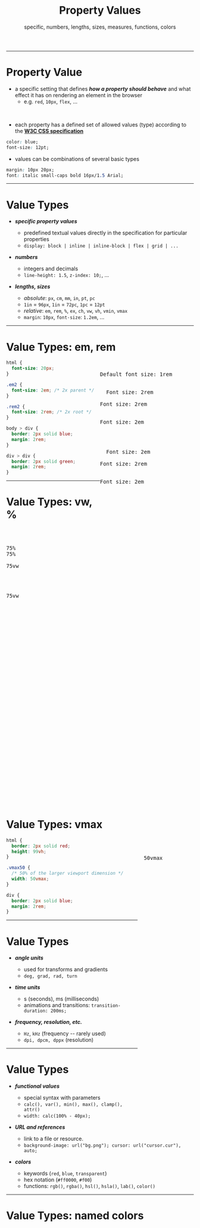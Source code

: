 <!-- .slide: class="section" -->

<header>
  <h1>Property Values</h1>
  <p>specific, numbers, lengths, sizes, measures, functions, colors</p>
</header>

---

# Property Value

- a specific setting that defines ***how a property should behave*** and what effect it has on rendering an element in the browser
  - e.g. `red`, `10px`, `flex`, ...

<br>

- each property has a defined set of allowed values (type) according to the **[W3C CSS specification](https://www.w3.org/Style/CSS/current-work)**

```css
color: blue;
font-size: 12pt;
```

- values can be combinations of several basic types

```css
margin: 10px 20px;
font: italic small-caps bold 16px/1.5 Arial;
```

---

# Value Types

- ***specific property values***
  - predefined textual values directly in the specification for particular properties
  - `display: block | inline | inline-block | flex | grid | ...`

- ***numbers***
  - integers and decimals
  - `line-height: 1.5`, `z-index: 10;`, ...

- ***lengths, sizes***
  - *absolute*: `px`, `cm`, `mm`, `in`, `pt`, `pc`
  - `1in` = `96px`, `1in` = `72pc`, `1pc` = `12pt`
  - *relative*: `em`, `rem`, `%`, `ex`, `ch`, `vw`, `vh`, `vmin`, `vmax`
  - `margin`: `10px`, `font-size`: `1.2em`, ...

---

# Value Types: em, rem

<pre class="code-render" default-style="
html {
  font-size: 20px;
}

.em2 {
  font-size: 2em;
}

.rem2 {
  font-size: 2rem;
}

body > div {
  border: 2px solid blue;
  margin: 2rem;
}

div > div {
  border: 2px solid green;
  margin: 2rem;
}
" resizable="true" style="width: 50%; height: 840px; float: right; z-index: 1" tags="true">

Default font size: 1rem

<div class="rem2">
  Font size: 2rem
  <div class="rem2">Font size: 2rem</div>
  <div class="em2">Font size: 2em</div>
</div>

<div class="em2">
  Font size: 2em
  <div class="rem2">Font size: 2rem</div>
  <div class="em2">Font size: 2em</div>
</div>

</pre>

```css
html {
  font-size: 20px;
}

.em2 {
  font-size: 2em; /* 2x parent */
}

.rem2 {
  font-size: 2rem; /* 2x root */
}

body > div {
  border: 2px solid blue;
  margin: 2rem;
}

div > div {
  border: 2px solid green;
  margin: 2rem;
}
```

---

# Value Types: vw, %

<pre class="code-render" default-style="
html { border: 2px solid red }
body { border: 2px solid black }

.pct75 {
  /* 75% of parent width */	
  width: 75%;
}

.vw75 {
  /* 75% of viewport width */
  width: 75vw;
}

div {
  border: 2px solid blue;
  margin: 2rem;
}

div > div {
  border: 2px solid green;
}
" resizable="true" style="width: 50%; height: 750px; float: right; z-index: 1" tags="true">

<div class="pct75">
75%
<div class="pct75">75%</div>
<div class="vw75">75vw</div>
</div>

<div class="vw75">
75vw
</div>
</pre>

```css
html { border: 2px solid red }
body { border: 2px solid black }

.pct75 {
  /* 75% of parent width */	
  width: 75%;
}

.vw75 {
  /* 75% of viewport width */
  width: 75vw;
}

div {
  border: 2px solid blue;
  margin: 2rem;
}

div > div {
  border: 2px solid green;
}
```

---

# Value Types: vmax

<pre class="code-render" default-style="
html {
  border: 2px solid red;
  height: 99vh;
}

.vmax50 {
  width: 50vmax;
}

div {
  border: 2px solid blue;
  margin: 2rem;
}
" resizable="true" style="width: 30%; height: 700px; float: right; z-index: 1" tags="true">
  <div class="vmax50">
  50vmax
  </div>
</pre>

```css
html {
  border: 2px solid red;
  height: 99vh;
}

.vmax50 {
  /* 50% of the larger viewport dimension */
  width: 50vmax;
}

div {
  border: 2px solid blue;
  margin: 2rem;
}
```

---

# Value Types

- ***angle units***
  - used for transforms and gradients
  - `deg, grad, rad, turn`

- ***time units***
  - s (seconds), ms (milliseconds)
  - animations and transitions: `transition-duration: 200ms;`

- ***frequency, resolution, etc.***
  - `Hz`, `kHz` (frequency -- rarely used)
  - `dpi, dpcm, dppx` (resolution)

---

# Value Types

- ***functional values***
  - special syntax with parameters
  - `calc(), var(), min(), max(), clamp(), attr()`
  - `width: calc(100% - 40px);`

- ***URL and references***
  - link to a file or resource.
  - `background-image: url("bg.png"); cursor: url("cursor.cur"), auto;`

- ***colors***
  - keywords (`red`, `blue`, `transparent`)
  - hex notation (`#ff0000`, `#f00`)
  - functions: `rgb()`, `rgba()`, `hsl()`, `hsla()`, `lab()`, `color()`

---

# Value Types: named colors

<pre class="code-render" default-style="
.colors {
  display: flex;
  flex-wrap: wrap;
}

.colors > div {
  font-size: .7rem;
  /*border: 2px solid black;*/
  width: 250px;
  padding: .2rem;
}
" resizable="true" style="height: 800px;">

<!--<h4>Basic set</h4>
<div class="colors"></div>

<h4>Extended set</h4>-->
<div class="colors"></div>

<script>
  let renderColors = function(rootElement, colors) {
  colors.forEach(color => {
    let colorElement = document.createElement("div");
    colorElement.style["background-color"] = color;
    colorElement.innerHTML = color;
    rootElement.append(colorElement);
    
    // text color based on brightness
    const s = getComputedStyle(colorElement);
    if(s && s["background-color"]) {
      const [r, g, b] = s["background-color"].match(/\d+/g).map(Number);
      if(r & g & b) {
        const brightness = (r * 299 + g * 587 + b * 114) / 1000;
        colorElement.style.color = brightness < 128 ? "white" : "black";
      }
    }
  });
  }

  //let colors = [ "black", "silver", "gray", "white", "maroon", "red", "purple", "fuchsia", "green", "lime", "olive", "yellow", "navy", "blue", "teal", "aqua" ];
  let colorsExtra = [
  "aliceblue", "antiquewhite", "aqua", "aquamarine", "azure", "beige", "bisque", "black", "blanchedalmond", "blue", "blueviolet", "brown", "burlywood", "cadetblue", "chartreuse", "chocolate", "coral", "cornflowerblue", "cornsilk", "crimson", "cyan", "darkblue", "darkcyan", "darkgoldenrod", "darkgray", "darkgreen", "darkgrey", "darkkhaki", "darkmagenta", "darkolivegreen", "darkorange", "darkorchid", "darkred", "darksalmon", "darkseagreen", "darkslateblue", "darkslategray", "darkslategrey", "darkturquoise", "darkviolet", "deeppink", "deepskyblue", "dimgray", "dimgrey", "dodgerblue", "firebrick", "floralwhite", "forestgreen", "fuchsia", "gainsboro", "ghostwhite", "gold", "goldenrod", "gray", "green", "greenyellow", "grey", "honeydew", "hotpink", "indianred", "indigo", "ivory", "khaki", "lavender", "lavenderblush", "lawngreen", "lemonchiffon", "lightblue", "lightcoral", "lightcyan", "lightgoldenrodyellow", "lightgray", "lightgreen", "lightgrey", "lightpink", "lightsalmon", "lightseagreen", "lightskyblue", "lightslategray", "lightslategrey", "lightsteelblue", "lightyellow", "lime", "limegreen", "linen", "magenta", "maroon", "mediumaquamarine", "mediumblue", "mediumorchid", "mediumpurple", "mediumseagreen", "mediumslateblue", "mediumspringgreen", "mediumturquoise", "mediumvioletred", "midnightblue", "mintcream", "mistyrose", "moccasin", "navajowhite", "navy", "oldlace", "olive", "olivedrab", "orange", "orangered", "orchid", "palegoldenrod", "palegreen", "paleturquoise", "palevioletred", "papayawhip", "peachpuff", "peru", "pink", "plum", "powderblue", "purple", "red", "rosybrown", "royalblue", "saddlebrown", "salmon", "sandybrown", "seagreen", "seashell", "sienna", "silver", "skyblue", "slateblue", "slategray", "slategrey", "snow", "springgreen", "steelblue", "tan", "teal", "thistle", "tomato", "turquoise", "violet", "wheat", "white", "whitesmoke", "yellow", "yellowgreen"
  ]

  //renderColors(document.getElementsByClassName("colors")[0], colors);
  renderColors(document.getElementsByClassName("colors")[0], colorsExtra);
</script>

</pre>

<span class="note">[W3C](https://www.w3.org/TR/css-color-3/#svg-color)</span>

---

# Value Types: colors

<pre class="code-render" default-style="
  body { font-family: Arial, sans-serif; margin: 20px; }

  .colors {
    display: flex;
    gap: 4rem;
  }

  label { display: block; margin-bottom: 10px; }

  .box {
    width: 400px; height: 200px;
    margin: 20px 0;
    border-radius: 8px;
    border: 4px solid #333;
    display: flex;
    align-items: center;
    justify-content: center;
    background: repeating-conic-gradient(#eee 0% 25%, #fff 0% 50%) 50% / 20px 20px; /* checkerboard for alpha */
  }

  .fill {
    width: 100%; height: 100%;
    display: flex; align-items: center; justify-content: center;
    font-weight: bold; color: #000;
  }

  ul { list-style: none; padding: 0; }

  li { margin: 3px 0; font-family: monospace; margin: .5rem 0 }
" resizable="true" style="height: 800px;">

<div class="colors">
  <div class="color-group">
  <label>
    <b>Color:</b>
    <input type="color" id="colorPicker" value="#3584e4">
  </label>
  <div class="box">
    <div class="fill" id="preview">Preview</div>
  </div>
  <ul>
    <li id="hexOut">HEX:</li>
    <li id="rgbOut">RGB:</li>
    <li id="hslOut">HSL:</li>
  </ul>
  </div>
  <div class="color-group opacity">
  <label>
    <b>Transparency:</b> 
    <input type="range" id="alphaPicker" min="0" max="1" step="0.01" value="1">
  </label>
  <div class="box">
    <div class="fill" id="preview-alpha">Preview</div>
  </div>
  <ul>
    <li id="hexaOut">HEXA:</li>
    <li id="rgbaOut">RGBA:</li>
    <li id="hslaOut">HSLA:</li>
  </ul>
  </div>
</div>

<script>
function hexToRgb(hex) {
  hex = hex.replace("#", "");
  const r = parseInt(hex.substr(0,2), 16);
  const g = parseInt(hex.substr(2,2), 16);
  const b = parseInt(hex.substr(4,2), 16);
  return [r, g, b];
}

function rgbToHsl(r, g, b) {
  r /= 255; g /= 255; b /= 255;
  const max = Math.max(r, g, b), min = Math.min(r, g, b);
  let h, s, l = (max + min) / 2;
  if (max === min) { h = s = 0; }
  else {
    const d = max - min;
    s = l > 0.5 ? d / (2 - max - min) : d / (max + min);
    switch(max){
      case r: h = (g - b) / d + (g < b ? 6 : 0); break;
      case g: h = (b - r) / d + 2; break;
      case b: h = (r - g) / d + 4; break;
    }
    h /= 6;
  }
  return [Math.round(h*360), Math.round(s*100), Math.round(l*100)];
}

function updateColors() {
  const hex = document.getElementById("colorPicker").value;
  const alpha = parseFloat(document.getElementById("alphaPicker").value);
  const [r,g,b] = hexToRgb(hex);
  const [h,s,l] = rgbToHsl(r,g,b);

  // HEX
  document.getElementById("hexOut").textContent = `HEX: ${hex}`;

  // HEXA
  const hexa = hex + Math.round(alpha*255).toString(16).padStart(2,"0");
  document.getElementById("hexaOut").textContent = `HEXA: ${hexa}`;

  // RGB
  document.getElementById("rgbOut").textContent = `RGB: rgb(${r}, ${g}, ${b})`;

  // RGBA
  document.getElementById("rgbaOut").textContent = `RGBA: rgba(${r}, ${g}, ${b}, ${alpha})`;

  // HSL
  document.getElementById("hslOut").textContent = `HSL: hsl(${h}, ${s}%, ${l}%)`;

  // HSLA
  document.getElementById("hslaOut").textContent = `HSLA: hsla(${h}, ${s}%, ${l}%, ${alpha})`;

  // Preview box
  document.getElementById("preview").style.backgroundColor = `rgb(${r},${g},${b})`;
  document.getElementById("preview-alpha").style.backgroundColor = `rgba(${r},${g},${b},${alpha})`;
}

document.getElementById("colorPicker").addEventListener("input", updateColors);
document.getElementById("alphaPicker").addEventListener("input", updateColors);
updateColors();
</script>

</pre>

---

# Variables

- user-defined properties that start with two dashes (*--*).
- store a value (e.g. color, size, number) and can be ***reused*** within a style rule
- the value is retrieved using the *`var(--name)`* function

```css
:root {
  --main-color: #3498db;
  --padding: 1rem;
}

button {
  background-color: var(--main-color);
  padding: var(--padding);
}

button.danger {
  --main-color: #e74c3c; /* local override */
}
```

